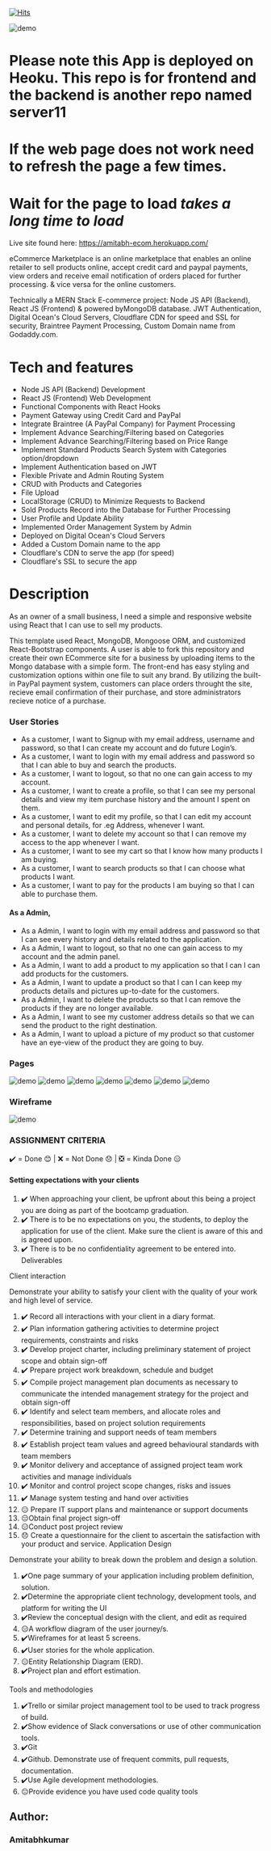 [![Hits](https://hits.seeyoufarm.com/api/count/incr/badge.svg?url=https%3A%2F%2Fgithub.com%2FAmitabh-K%2Fe-commerce-market-place&count_bg=%2379C83D&title_bg=%23555555&icon=&icon_color=%23E7E7E7&title=hits&edge_flat=false)](https://hits.seeyoufarm.com)

![demo](/client/src/images/logo1.JPG)

# Please note this App is deployed on Heoku. This repo is for frontend and the backend is another repo named server11

# If the web page does not work need to refresh the page a few times.

# Wait for the page to load *takes a long time to load*


Live site found here: https://amitabh-ecom.herokuapp.com/


eCommerce Marketplace is
an online marketplace that enables an online retailer to sell products online, accept credit card and paypal payments, view orders and receive email notification of orders placed for further processing. & vice versa for the online customers. 

Technically a 
MERN Stack E-commerce project: Node JS API (Backend), React JS (Frontend) & powered byMongoDB database.
JWT Authentication, Digital Ocean's Cloud Servers, Cloudflare  CDN for speed and SSL for security, Braintree Payment Processing, Custom Domain name from Godaddy.com.


# Tech and features

* Node JS API (Backend) Development
* React JS (Frontend) Web Development
* Functional Components with React Hooks
* Payment Gateway using Credit Card and PayPal
* Integrate Braintree (A PayPal Company) for Payment Processing
* Implement Advance Searching/Filtering based on Categories
* Implement Advance Searching/Filtering based on Price Range
* Implement Standard Products Search System with Categories option/dropdown
* Implement Authentication based on JWT
* Flexible Private and Admin Routing System
* CRUD with Products and Categories
* File Upload
* LocalStorage (CRUD) to Minimize Requests to Backend
* Sold Products Record into the Database for Further Processing
* User Profile and Update Ability
* Implemented Order Management System by Admin
* Deployed on Digital Ocean's Cloud Servers
* Added a Custom Domain name to the app
* Cloudflare's CDN to serve the app (for speed)
* Cloudflare's SSL to secure the app


# Description

As an owner of a small business, I need a simple and responsive website using React that I can use to sell my products. 

This template used React, MongoDB, Mongoose ORM, and customized React-Bootstrap components. A user is able to fork this repository and create their own ECommerce site for a business by uploading items to the Mongo database with a simple form. The front-end has easy styling and customization options within one file to suit any brand. By utilizing the built-in PayPal payment system, customers can place orders throught the site, recieve email confirmation of their purchase, and store administrators recieve notice of a purchase.

### User Stories

* As a customer, I want to Signup with my email address, username and password, so that I can create my account and do future Login’s.
* As a customer, I want to login with my email address and password so that I can able to buy and search the products.
* As a customer, I want to logout, so that no one can gain access to my account.
* As a customer, I want to create a profile, so that I can see my personal details and view my item purchase history and the amount I spent on  them.
* As a customer, I want to edit my profile, so that I can edit my account and personal details, for .eg Address, whenever I want.
* As a customer, I want to delete my account so that I can remove my access to the app whenever I want.
* As a customer, I want to see my cart so that I know how many products I am buying.
* As a customer, I want to search products so that I can choose what products I want.
* As a customer, I want to pay for the products I am buying so that I can able to purchase them.

#### As a Admin,

* As a Admin, I want to login with my email address and password so that I can see every history and details related to the application.
* As a Admin, I want to logout, so that no one can gain access to my account and the admin panel.
* As a Admin, I want to add a product to my application so that I can I can add products for the customers.
* As a Admin, I want to update a product so that I can I can keep my products details and pictures up-to-date for the customers.
* As a Admin, I want to delete the products so that I can remove the products if they are no longer available.
* As a Admin, I want to see my customer address details so that we can send the product to the right destination.
* As a Admin, I want to upload a picture of my product so that customer have an eye-view of the product they are going to buy.

### Pages

![demo](/client/src/images/home.png)
![demo](/client/src/images/signin.png)
![demo](/client/src/images/shop.png)
![demo](/client/src/images/checkout.png)
![demo](/client/src/images/admin.png)
![demo](/client/src/images/order.png)
![demo](/client/src/images/product.png)

### Wireframe

![demo](/client/src/images/wire.png)


### ASSIGNMENT CRITERIA
✔️ = Done 😊 | ❌ = Not Done 😞 | ❎ = Kinda Done 😑
#### Setting expectations with your clients

1. ✔️ When approaching your client, be upfront about this being a project you are doing as part of the bootcamp graduation.
2. ✔️ There is to be no expectations on you, the students, to deploy the application for use of the client. Make sure the client is aware of this and is agreed upon.
3. ✔️ There is to be no confidentiality agreement to be entered into.
Deliverables

Client interaction

Demonstrate your ability to satisfy your client with the quality of your work and high level of service.

1. ✔️  Record all interactions with your client in a diary format.
2. ✔️ Plan information gathering activities to determine project requirements, constraints and risks
3. ✔️ Develop project charter, including preliminary statement of project scope and obtain sign-off
4. ✔️ Prepare project work breakdown, schedule and budget
5. ✔️ Compile project management plan documents as necessary to communicate the intended management strategy for the project and obtain sign-off
6. ✔️ Identify and select team members, and allocate roles and responsibilities, based on project solution requirements
7. ✔️ Determine training and support needs of team members
8. ✔️ Establish project team values and agreed behavioural standards with team members
9. ✔️ Monitor delivery and acceptance of assigned project team work activities and manage individuals
10. ✔️ Monitor and control project scope changes, risks and issues
11. ✔️ Manage system testing and hand over activities
12. 😑 Prepare IT support plans and maintenance or support documents
13. 😑Obtain final project sign-off
14. 😑Conduct post project review
15. 😞 Create a questionnaire for the client to ascertain the satisfaction with your product and service.
Application Design

Demonstrate your ability to break down the problem and design a solution.

1. ✔️One page summary of your application including problem definition, solution.
2. ✔️Determine the appropriate client technology, development tools, and platform for writing the UI
3. ✔️Review the conceptual design with the client, and edit as required
4. 😑A workflow diagram of the user journey/s.
5. ✔️Wireframes for at least 5 screens.
6. ✔️User stories for the whole application.
7. 😑Entity Relationship Diagram (ERD).
8. ✔️Project plan and effort estimation.

Tools and methodologies

1. ✔️Trello or similar project management tool to be used to track progress of build.
2. ✔️Show evidence of Slack conversations or use of other communication tools.
3. ✔️Git
4. ✔️Github. Demonstrate use of frequent commits, pull requests, documentation.
5. ✔️Use Agile development methodologies.
6. 😑Provide evidence you have used code quality tools

## Author:
### Amitabhkumar


